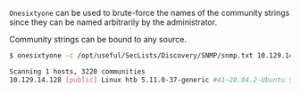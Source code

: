 `Onesixtyone` can be used to brute-force the names of the community strings since they can be named arbitrarily by the administrator. 

Community strings can be bound to any source.
```bash
$ onesixtyone -c /opt/useful/SecLists/Discovery/SNMP/snmp.txt 10.129.14.128

Scanning 1 hosts, 3220 communities
10.129.14.128 [public] Linux htb 5.11.0-37-generic #41~20.04.2-Ubuntu SMP Fri Sep 24 09:06:38 UTC 2021 x86_64
```